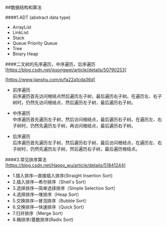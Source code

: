 ##数据结构和算法

####1.ADT (abstract data type)
+ ArrayList
+ LinkList
+ Stack
+ Queue  Priority Queue
+ Tree
+ Binary Heap


####二叉树的先序遍历，中序遍历，后序遍历
[https://blog.csdn.net/jssongwei/article/details/50790253]

[https://www.jianshu.com/p/fa22a1cda36d]

+ 前序遍历  
前序遍历首先访问根结点然后遍历左子树，最后遍历右子树。在遍历左、右子树时，仍然先访问根结点，然后遍历左子树，最后遍历右子树。


+ 中序遍历  
中序遍历首先遍历左子树，然后访问根结点，最后遍历右子树。在遍历左、右子树时，仍然先遍历左子树，再访问根结点，最后遍历右子树。

+ 后序遍历  
后序遍历首先遍历左子树，然后遍历右子树，最后访问根结点，在遍历左、右子树时，仍然先遍历左子树，然后遍历右子树，最后遍历根结点。

####3.常见排序算法
[https://blog.csdn.net/Happy_wu/article/details/51841244]

+ 1.插入排序—直接插入排序(Straight Insertion Sort)
+ 2.插入排序—希尔排序（Shell`s Sort）
+ 3.选择排序—简单选择排序（Simple Selection Sort）
+ 4.选择排序—堆排序（Heap Sort）
+ 5.交换排序—冒泡排序（Bubble Sort）
+ 6.交换排序—快速排序（Quick Sort）
+ 7.归并排序（Merge Sort）
+ 8.桶排序/基数排序(Radix Sort)
